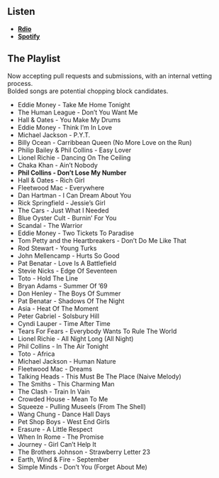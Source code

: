 Listen
------

* **[Rdio](http://rd.io/x/QFiyL0fnyw/)**
* **[Spotify](https://open.spotify.com/user/trashrockx/playlist/22jVuIAxzNCVTxHyYMj5qJ)**

The Playlist
------------

Now accepting pull requests and submissions, with an internal vetting process.<br>
Bolded songs are potential chopping block candidates.

* Eddie Money - Take Me Home Tonight
* The Human League - Don’t You Want Me
* Hall & Oates - You Make My Drums
* Eddie Money - Think I’m In Love
* Michael Jackson - P.Y.T.
* Billy Ocean - Carribbean Queen (No More Love on the Run)
* Philip Bailey & Phil Collins - Easy Lover
* Lionel Richie - Dancing On The Ceiling
* Chaka Khan - Ain’t Nobody
* **Phil Collins - Don’t Lose My Number**
* Hall & Oates - Rich Girl
* Fleetwood Mac - Everywhere
* Dan Hartman - I Can Dream About You
* Rick Springfield - Jessie’s Girl
* The Cars - Just What I Needed
* Blue Oyster Cult - Burnin’ For You
* Scandal - The Warrior
* Eddie Money - Two Tickets To Paradise
* Tom Petty and the Heartbreakers - Don’t Do Me Like That
* Rod Stewart - Young Turks
* John Mellencamp - Hurts So Good
* Pat Benatar - Love Is A Battlefield
* Stevie Nicks - Edge Of Seventeen
* Toto - Hold The Line
* Bryan Adams - Summer Of ’69
* Don Henley - The Boys Of Summer
* Pat Benatar - Shadows Of The Night
* Asia - Heat Of The Moment
* Peter Gabriel - Solsbury Hill
* Cyndi Lauper - Time After Time
* Tears For Fears - Everybody Wants To Rule The World
* Lionel Richie - All Night Long (All Night)
* Phil Collins - In The Air Tonight
* Toto - Africa
* Michael Jackson - Human Nature
* Fleetwood Mac - Dreams
* Talking Heads - This Must Be The Place (Naive Melody)
* The Smiths - This Charming Man
* The Clash - Train In Vain
* Crowded House - Mean To Me
* Squeeze - Pulling Museels (From The Shell)
* Wang Chung - Dance Hall Days
* Pet Shop Boys - West End Girls
* Erasure - A Little Respect
* When In Rome - The Promise
* Journey - Girl Can’t Help It
* The Brothers Johnson - Strawberry Letter 23
* Earth, Wind & Fire - September
* Simple Minds - Don’t You (Forget About Me)
